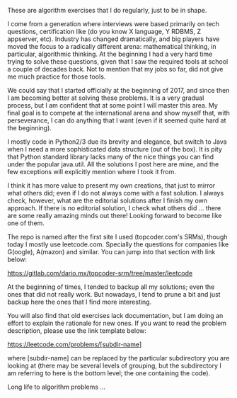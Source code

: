 These are algorithm exercises that I do regularly, just to be in shape.

I come from a generation where interviews were based primarily on tech questions,
certification like (do you know X language, Y RDBMS, Z appserver, etc). Industry
has changed dramatically, and big players have moved the focus to a radically
different arena: mathematical thinking, in particular, algorithmic thinking.
At the beginning I had a very hard time trying to solve these questions, given
that I saw the required tools at school a couple of decades back. Not to mention
that my jobs so far, did not give me much practice for those tools.

We could say that I started officially at the beginning of 2017, and since then
I am becoming better at solving these problems. It is a very gradual process,
but I am confident that at some point I will master this area. My final goal is
to compete at the international arena and show myself that, with perseverance,
I can do anything that I want (even if it seemed quite hard at the beginning).

I mostly code in Python2/3 due its brevity and elegance, but switch to Java when
I need a more sophisticated data structure (out of the box). It is pity that
Python standard library lacks many of the nice things you can find under
the popular java.util. All the solutions I post here are mine, and the few
exceptions will explicitly mention where I took it from.

I think it has more value to present my own creations, that just to mirror what
others did; even if I do not always come with a fast solution. I always check,
however, what are the editorial solutions after I finish my own approach. If
there is no editorial solution, I check what others did ... there are some
really amazing minds out there! Looking forward to become like one of them.

The repo is named after the first site I used (topcoder.com's SRMs), though
today I mostly use leetcode.com. Specially the questions for companies like
G(oogle), A(mazon) and similar. You can jump into that section with link below:

https://gitlab.com/dario.mx/topcoder-srm/tree/master/leetcode

At the beginning of times, I tended to backup all my solutions; even the ones
that did not really work. But nowadays, I tend to prune a bit and just backup
here the ones that I find more interesting.

You will also find that old exercises lack documentation, but I am doing an
effort to explain the rationale for new ones. If you want to read the problem
description, please use the link template below:

https://leetcode.com/problems/[subdir-name]

where [subdir-name] can be replaced by the particular subdirectory you are
looking at (there may be several levels of grouping, but the subdirectory I am
referring to here is the bottom level; the one containing the code).

Long life to algorithm problems ...

